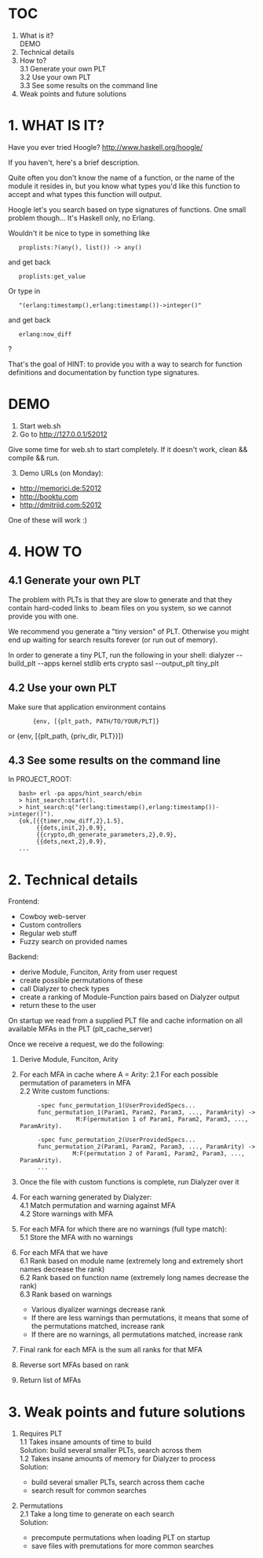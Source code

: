 # TOC

1. What is it?  
    DEMO
2. Technical details
3. How to?  
    3.1 Generate your own PLT  
    3.2 Use your own PLT  
    3.3 See some results on the command line  
4. Weak points and future solutions

# 1. WHAT IS IT?

Have you ever tried Hoogle? http://www.haskell.org/hoogle/
 
If you haven't, here's a brief description. 

Quite often you don't know the name of a function, or the name of the module it resides in, but you know what types you'd like this function to accept and what types this function will output.

Hoogle let's you search based on type signatures of functions. One small problem though... It's Haskell only, no Erlang.

Wouldn't it be nice to type in something like

       proplists:?(any(), list()) -> any()

and get back

       proplists:get_value

Or type in 

       "(erlang:timestamp(),erlang:timestamp())->integer()"

and get back

       erlang:now_diff

?

That's the goal of HINT: to provide you with a way to search for function definitions and documentation by function type signatures.

# DEMO

1. Start web.sh
2. Go to http://127.0.0.1/52012

Give some time for web.sh to start completely. If it doesn't work, clean && compile && run.

3. Demo URLs (on Monday):  
- http://memorici.de:52012
- http://booktu.com
- http://dmitriid.com:52012

One of these will work :)




# 4. HOW TO

## 4.1 Generate your own PLT

The problem with PLTs is that they are slow to generate and that they contain hard-coded links to .beam files on you system, so we cannot provide you with one.

We recommend you generate a "tiny version" of PLT. Otherwise you might end up waiting for search results forever (or run out of memory).

In order to generate a tiny PLT, run the following in your shell:
       dialyzer --build_plt --apps kernel stdlib erts crypto sasl --output_plt tiny_plt

## 4.2 Use your own PLT

Make sure that application environment contains

           {env, [{plt_path, PATH/TO/YOUR/PLT]}
or
           {env, [{plt_path, {priv_dir, PLT}}]}


## 4.3 See some results on the command line

In PROJECT_ROOT:

       bash> erl -pa apps/hint_search/ebin
       > hint_search:start().
       > hint_search:q("(erlang:timestamp(),erlang:timestamp())->integer()").
       {ok,[{{timer,now_diff,2},1.5},
            {{dets,init,2},0.9},
            {{crypto,dh_generate_parameters,2},0.9},
            {{dets,next,2},0.9},
       ...

# 2. Technical details

Frontend:
- Cowboy web-server
- Custom controllers
- Regular web stuff
- Fuzzy search on provided names

Backend:
- derive Module, Funciton, Arity from user request
- create possible permutations of these
- call Dialyzer to check types
- create a ranking of Module-Function pairs based on Dialyzer output
- return these to the user

On startup we read from a supplied PLT file and cache information on all available MFAs in the PLT (plt_cache_server)

Once we receive a request, we do the following:

1. Derive Module, Funciton, Arity
2. For each MFA in cache where A = Arity:
    2.1 For each possible permutation of parameters in MFA  
    2.2 Write custom functions:  

            -spec func_permutation_1(UserProvidedSpecs...
            func_permutation_1(Param1, Param2, Param3, ..., ParamArity) ->
                       M:F(permutation 1 of Param1, Param2, Param3, ..., ParamArity).

            -spec func_permutation_2(UserProvidedSpecs...
            func_permutation_2(Param1, Param2, Param3, ..., ParamArity) ->
                      M:F(permutation 2 of Param1, Param2, Param3, ..., ParamArity).
            ...
3. Once the file with custom functions is complete, run Dialyzer over it
4. For each warning generated by Dialyzer:  
      4.1 Match permutation and warning against MFA  
      4.2 Store warnings with MFA  
5. For each MFA for which there are no warnings (full type match):  
      5.1 Store the MFA with no warnings
6. For each MFA that we have  
      6.1 Rank based on module name (extremely long and extremely short names decrease the rank)  
      6.2 Rank based on function name (extremely long names decrease the rank)  
      6.3 Rank based on warnings  
      - Various diyalizer warnings decrease rank  
      - If there are less warnings than permutations, it means that some of the permutations matched, increase rank  
      - If there are no warnings, all permutations matched, increase rank  
7. Final rank for each MFA is the sum all ranks for that MFA
8. Reverse sort MFAs based on rank
9. Return list of MFAs
   
# 3. Weak points and future solutions

1. Requires PLT  
    1.1 Takes insane amounts of time to build  
    Solution: build several smaller PLTs, search across them  
    1.2 Takes insane amounts of memory for Dialyzer to process   
    Solution:  
    - build several smaller PLTs, search across them cache  
    - search result for common searches  

2. Permutations  
    2.1 Take a long time to generate on each search  
    Solution:  
    - precompute permutations when loading PLT on startup  
    - save files with premutations for more common searches  

